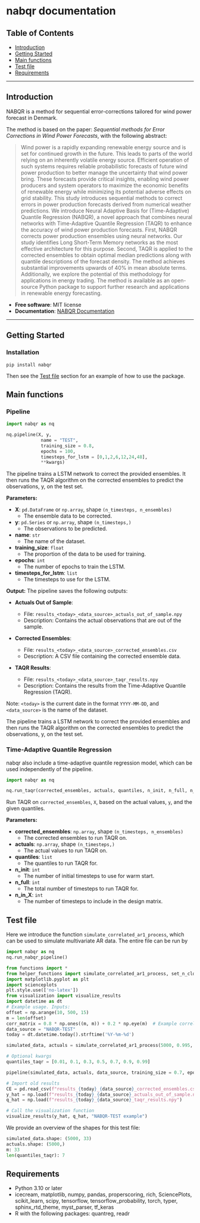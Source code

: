 <!-- .. nabqr-RTD documentation master file, created by
   sphinx-quickstart on Wed Nov 20 09:07:39 2024.
   You can adapt this file completely to your liking, but it should at least
   contain the root `toctree` directive. 
   
   THIS FILE IS OUR MAIN DOCUMENTATION FILE FOR READ THE DOCS.
   
   -->


nabqr documentation
=======================

## Table of Contents
- [Introduction](#introduction)
- [Getting Started](#getting-started)
- [Main functions](#main-functions)
- [Test file](#test-file)
- [Requirements](#requirements)
---

## Introduction

NABQR is a method for sequential error-corrections tailored for wind power forecast in Denmark.

The method is based on the paper: *Sequential methods for Error Corrections in Wind Power Forecasts*, with the following abstract:
> Wind power is a rapidly expanding renewable energy source and is set for continued growth in the future. This leads to parts of the world relying on an inherently volatile energy source.
> Efficient operation of such systems requires reliable probabilistic forecasts of future wind power production to better manage the uncertainty that wind power bring. These forecasts provide critical insights, enabling wind power producers and system operators to maximize the economic benefits of renewable energy while minimizing its potential adverse effects on grid stability.
> This study introduces sequential methods to correct errors in power production forecasts derived from numerical weather predictions. 
> We introduce Neural Adaptive Basis for (Time-Adaptive) Quantile Regression (NABQR), a novel approach that combines neural networks with Time-Adaptive Quantile Regression (TAQR) to enhance the accuracy of wind power production forecasts. 
> First, NABQR corrects power production ensembles using neural networks.
> Our study identifies Long Short-Term Memory networks as the most effective architecture for this purpose.
> Second, TAQR is applied to the corrected ensembles to obtain optimal median predictions along with quantile descriptions of the forecast density. 
> The method achieves substantial improvements upwards of 40% in mean absolute terms. Additionally, we explore the potential of this methodology for applications in energy trading.
> The method is available as an open-source Python package to support further research and applications in renewable energy forecasting.


- **Free software**: MIT license  
- **Documentation**: [NABQR Documentation](https://nabqr.readthedocs.io)
---

## Getting Started

### Installation
`pip install nabqr`


Then see the [Test file](#test-file) section for an example of how to use the package.

## Main functions
### Pipeline
```python
import nabqr as nq
```

```python
nq.pipeline(X, y, 
             name = "TEST",
             training_size = 0.8, 
             epochs = 100,
             timesteps_for_lstm = [0,1,2,6,12,24,48],
             **kwargs)
```

The pipeline trains a LSTM network to correct the provided ensembles.
It then runs the TAQR algorithm on the corrected ensembles to predict the observations, y, on the test set.

**Parameters:**

- **X**: `pd.DataFrame` or `np.array`, shape `(n_timesteps, n_ensembles)`
  - The ensemble data to be corrected.
- **y**: `pd.Series` or `np.array`, shape `(n_timesteps,)`
  - The observations to be predicted.
- **name**: `str`
  - The name of the dataset.
- **training_size**: `float`
  - The proportion of the data to be used for training.
- **epochs**: `int`
  - The number of epochs to train the LSTM.
- **timesteps_for_lstm**: `list`
  - The timesteps to use for the LSTM.

**Output:**
The pipeline saves the following outputs:

- **Actuals Out of Sample**: 
  - File: `results_<today>_<data_source>_actuals_out_of_sample.npy`
  - Description: Contains the actual observations that are out of the sample.

- **Corrected Ensembles**: 
  - File: `results_<today>_<data_source>_corrected_ensembles.csv`
  - Description: A CSV file containing the corrected ensemble data.

- **TAQR Results**: 
  - File: `results_<today>_<data_source>_taqr_results.npy`
  - Description: Contains the results from the Time-Adaptive Quantile Regression (TAQR).

Note: `<today>` is the current date in the format `YYYY-MM-DD`, and `<data_source>` is the name of the dataset.


The pipeline trains a LSTM network to correct the provided ensembles and then runs the TAQR algorithm on the corrected ensembles to predict the observations, y, on the test set.

### Time-Adaptive Quantile Regression
nabqr also include a time-adaptive quantile regression model, which can be used independently of the pipeline.
```python
import nabqr as nq
```
```python
nq.run_taqr(corrected_ensembles, actuals, quantiles, n_init, n_full, n_in_X)
```

Run TAQR on `corrected_ensembles`, `X`, based on the actual values, `y`, and the given quantiles.

**Parameters:**

- **corrected_ensembles**: `np.array`, shape `(n_timesteps, n_ensembles)`
  - The corrected ensembles to run TAQR on.
- **actuals**: `np.array`, shape `(n_timesteps,)`
  - The actual values to run TAQR on.
- **quantiles**: `list`
  - The quantiles to run TAQR for.
- **n_init**: `int`
  - The number of initial timesteps to use for warm start.
- **n_full**: `int`
  - The total number of timesteps to run TAQR for.
- **n_in_X**: `int`
  - The number of timesteps to include in the design matrix.


## Test file 
Here we introduce the function `simulate_correlated_ar1_process`, which can be used to simulate multivariate AR data. The entire file can be run by 
```python
import nabqr as nq
nq.run_nabqr_pipeline()
```

```python
from functions import *
from helper_functions import simulate_correlated_ar1_process, set_n_closest_to_zero
import matplotlib.pyplot as plt
import scienceplots
plt.style.use(['no-latex'])
from visualization import visualize_results 
import datetime as dt
# Example usage. Inputs:
offset = np.arange(10, 500, 15)
m = len(offset)
corr_matrix = 0.8 * np.ones((m, m)) + 0.2 * np.eye(m)  # Example correlation structure
data_source = "NABQR-TEST"
today = dt.datetime.today().strftime('%Y-%m-%d')

simulated_data, actuals = simulate_correlated_ar1_process(5000, 0.995, 8, m, corr_matrix, offset, smooth=5)

# Optional kwargs
quantiles_taqr = [0.01, 0.1, 0.3, 0.5, 0.7, 0.9, 0.99]

pipeline(simulated_data, actuals, data_source, training_size = 0.7, epochs = 100, timesteps_for_lstm = [0,1,2,6,12,24], quantiles_taqr = quantiles_taqr)

# Import old results
CE = pd.read_csv(f"results_{today}_{data_source}_corrected_ensembles.csv")
y_hat = np.load(f"results_{today}_{data_source}_actuals_out_of_sample.npy")
q_hat = np.load(f"results_{today}_{data_source}_taqr_results.npy")

# Call the visualization function
visualize_results(y_hat, q_hat, "NABQR-TEST example")
```

We provide an overview of the shapes for this test file:
```python
simulated_data.shape: (5000, 33)
actuals.shape: (5000,)
m: 33
len(quantiles_taqr): 7
```

## Requirements

- Python 3.10 or later
- icecream, matplotlib, numpy, pandas, properscoring, rich, SciencePlots, scikit_learn, scipy, tensorflow, tensorflow_probability, torch, typer, sphinx_rtd_theme, myst_parser, tf_keras
- R with the following packages: quantreg, readr